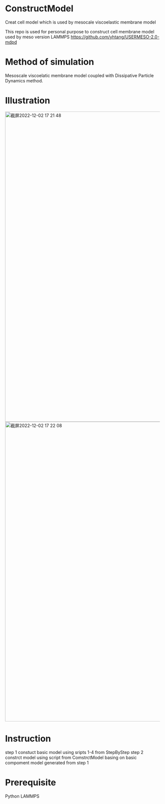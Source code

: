 # ConstructModel
Creat cell model which is used by mesocale viscoelastic membrane model

This repo is used for personal purpose to construct cell membrane model used by meso version LAMMPS https://github.com/yhtang/USERMESO-2.0-mdpd

# Method of simulation
Mesoscale viscoelatic membrane model coupled with Dissipative Particle Dynamics method.

# Illustration
<img width="1011" alt="截屏2022-12-02 17 21 48" src="https://user-images.githubusercontent.com/50223303/205248439-4f7a76da-bb52-4e55-8d79-745fb3c6431b.png">
<img width="977" alt="截屏2022-12-02 17 22 08" src="https://user-images.githubusercontent.com/50223303/205248496-4a6a6267-c7cf-4c6a-8490-78a93d925820.png">

# Instruction
step 1 constuct basic model using sripts 1-4 from StepByStep
step 2 constrct model using script from ComstrctModel basing on basic compoment model generated from step 1

# Prerequisite
Python
LAMMPS